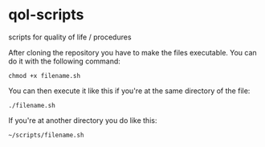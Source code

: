 # qol-scripts
scripts for quality of life / procedures

After cloning the repository you have to make the files executable. You can do it with the following command:
```
chmod +x filename.sh
```
You can then execute it like this if you're at the same directory of the file:
```
./filename.sh
```
If you're at another directory you do like this:
```
~/scripts/filename.sh
```
